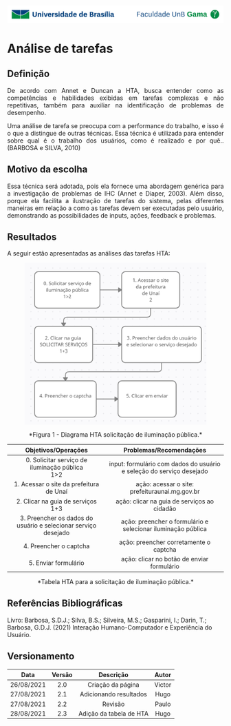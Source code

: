 ![UnB](../../img/unb.jpg)

# Análise de tarefas

## Definição

<p align = "justify">De acordo com Annet e Duncan a HTA, busca entender como as
competências e habilidades exibidas em tarefas complexas e não repetitivas, também para
auxiliar na identificação de problemas de desempenho. </p>

<p align = "justify">Uma análise de tarefa se preocupa com a performance do
trabalho, e isso é o que a distingue de outras técnicas. Essa técnica é utilizada para entender sobre qual é o trabalho dos usuários, como
é realizado e por quê..(BARBOSA e SILVA, 2010) 
</p>

## Motivo da escolha
<p align = "justify">Essa técnica será adotada, pois ela fornece uma abordagem genérica para a investigação de problemas de IHC (Annet e Diaper, 2003). Além disso, porque ela facilita a ilustração de tarefas do sistema, pelas diferentes maneiras em relação a como as tarefas devem ser executadas pelo usuário, demonstrando as possibilidades de inputs, ações, feedback e problemas.</p>




## Resultados
<p align = "justify">A seguir estão apresentadas as análises das tarefas HTA:</p>
<figure>
<img align=center style="width: 700px heigth: 50px " src="../../../img/hta_hugo.png">
<br>
</figure>
<center>*Figura 1 - Diagrama HTA solicitação de iluminação pública.*</center>

| Objetivos/Operações |Problemas/Recomendações|
|:---------:|:----------:|
|0. Solicitar serviço de iluminação pública </br> 1>2 |input: formulário com dados do usuário e seleção do serviço desejado|
|1. Acessar o site da prefeitura de Unaí| ação: acessar o site: prefeituraunai.mg.gov.br|
|2. Clicar na guia de serviços </br> 1+3|ação: clicar na guia de serviços ao cidadão|
|3. Preencher os dados do usuário e selecionar serviço desejado|ação: preencher o formulário e selecionar iluminação pública|
|4. Preencher o captcha|ação: preencher corretamente o captcha|
|5. Enviar formulário|ação: clicar no botão de enviar formulário|

 <center>*Tabela HTA para a solicitação de iluminação pública.*</center>
        


## Referências Bibliográficas

Livro: Barbosa, S.D.J.; Silva, B.S.; Silveira, M.S.; Gasparini, I.; Darin, T.; Barbosa, G.D.J.
(2021) Interação Humano-Computador e Experiência do Usuário.

## Versionamento

| Data |Versão|         Descrição          |       Autor      |
|:----:|:----:|:--------------------------:|:----------------:|
| 26/08/2021 |  2.0 | Criação da página     | Victor |
| 27/08/2021 |  2.1 | Adicionando resultados     | Hugo|
| 27/08/2021 |  2.2 | Revisão     | Paulo|
| 28/08/2021 |  2.3 | Adição da tabela de HTA| Hugo|